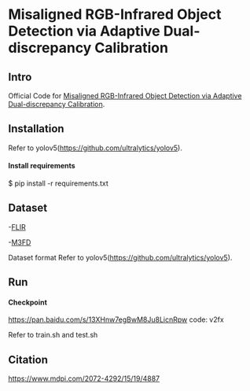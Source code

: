 # Misaligned RGB-Infrared Object Detection via Adaptive Dual-discrepancy Calibration

## Intro
Official Code for [Misaligned RGB-Infrared Object Detection via Adaptive Dual-discrepancy Calibration]().

## Installation 
Refer to yolov5(https://github.com/ultralytics/yolov5).
  
#### Install requirements
$ pip install -r requirements.txt

## Dataset
-[FLIR](https://www.flir.com/oem/adas/adas-dataset-form/)

-[M3FD](https://drive.google.com/drive/folders/1H-oO7bgRuVFYDcMGvxstT1nmy0WF_Y_6?usp=sharing)

Dataset format 
Refer to yolov5(https://github.com/ultralytics/yolov5).

## Run
#### Checkpoint

https://pan.baidu.com/s/13XHnw7egBwM8Ju8LicnRpw  code: v2fx

Refer to train.sh and test.sh

## Citation
https://www.mdpi.com/2072-4292/15/19/4887
  

